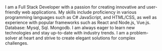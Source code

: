 I am a Full Stack Developer with a passion for creating innovative and user-friendly web applications. My skills include proficiency in various programming languages such as C# JavaScript, and HTML/CSS, as well as experience with popular frameworks such as React and Node.js, Vue.js. Database: Mysql, Sql. Mongodb. I am always eager to learn new technologies and stay up-to-date with industry trends. I am a problem-solver at heart and strive to create elegant solutions for complex challenges.
